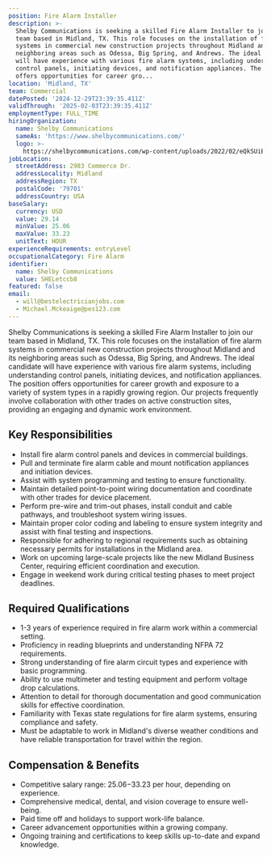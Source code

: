 ```yaml
---
position: Fire Alarm Installer
description: >-
  Shelby Communications is seeking a skilled Fire Alarm Installer to join our
  team based in Midland, TX. This role focuses on the installation of fire alarm
  systems in commercial new construction projects throughout Midland and its
  neighboring areas such as Odessa, Big Spring, and Andrews. The ideal candidate
  will have experience with various fire alarm systems, including understanding
  control panels, initiating devices, and notification appliances. The position
  offers opportunities for career gro...
location: 'Midland, TX'
team: Commercial
datePosted: '2024-12-29T23:39:35.411Z'
validThrough: '2025-02-03T23:39:35.411Z'
employmentType: FULL_TIME
hiringOrganization:
  name: Shelby Communications
  sameAs: 'https://www.shelbycommunications.com/'
  logo: >-
    https://shelbycommunications.com/wp-content/uploads/2022/02/eQkSUiEUF9h03zP_TRYxMq9BEwyVxvd6tiQOkA.png
jobLocation:
  streetAddress: 2983 Commerce Dr.
  addressLocality: Midland
  addressRegion: TX
  postalCode: '79701'
  addressCountry: USA
baseSalary:
  currency: USD
  value: 29.14
  minValue: 25.06
  maxValue: 33.23
  unitText: HOUR
experienceRequirements: entryLevel
occupationalCategory: Fire Alarm
identifier:
  name: Shelby Communications
  value: SHELetccb8
featured: false
email:
  - will@bestelectricianjobs.com
  - Michael.Mckeaige@pes123.com
---
```




Shelby Communications is seeking a skilled Fire Alarm Installer to join our team based in Midland, TX. This role focuses on the installation of fire alarm systems in commercial new construction projects throughout Midland and its neighboring areas such as Odessa, Big Spring, and Andrews. The ideal candidate will have experience with various fire alarm systems, including understanding control panels, initiating devices, and notification appliances. The position offers opportunities for career growth and exposure to a variety of system types in a rapidly growing region. Our projects frequently involve collaboration with other trades on active construction sites, providing an engaging and dynamic work environment.

## Key Responsibilities
- Install fire alarm control panels and devices in commercial buildings.
- Pull and terminate fire alarm cable and mount notification appliances and initiation devices.
- Assist with system programming and testing to ensure functionality.
- Maintain detailed point-to-point wiring documentation and coordinate with other trades for device placement.
- Perform pre-wire and trim-out phases, install conduit and cable pathways, and troubleshoot system wiring issues.
- Maintain proper color coding and labeling to ensure system integrity and assist with final testing and inspections.
- Responsible for adhering to regional requirements such as obtaining necessary permits for installations in the Midland area.
- Work on upcoming large-scale projects like the new Midland Business Center, requiring efficient coordination and execution.
- Engage in weekend work during critical testing phases to meet project deadlines.

## Required Qualifications
- 1-3 years of experience required in fire alarm work within a commercial setting.
- Proficiency in reading blueprints and understanding NFPA 72 requirements.
- Strong understanding of fire alarm circuit types and experience with basic programming.
- Ability to use multimeter and testing equipment and perform voltage drop calculations.
- Attention to detail for thorough documentation and good communication skills for effective coordination.
- Familiarity with Texas state regulations for fire alarm systems, ensuring compliance and safety.
- Must be adaptable to work in Midland's diverse weather conditions and have reliable transportation for travel within the region.

## Compensation & Benefits
- Competitive salary range: $25.06-$33.23 per hour, depending on experience.
- Comprehensive medical, dental, and vision coverage to ensure well-being.
- Paid time off and holidays to support work-life balance.
- Career advancement opportunities within a growing company.
- Ongoing training and certifications to keep skills up-to-date and expand knowledge.
